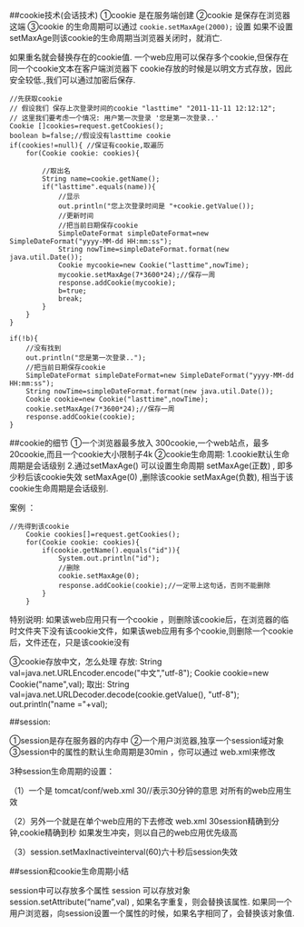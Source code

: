 ##cookie技术(会话技术)
①cookie 是在服务端创建
②cookie 是保存在浏览器这端
③cookie 的生命周期可以通过 `cookie.setMaxAge(2000);` 设置
如果不设置setMaxAge则该cookie的生命周期当浏览器关闭时，就消亡.

如果重名就会替换存在的cookie值.
一个web应用可以保存多个cookie,但保存在同一个cookie文本在客户端浏览器下
cookie存放的时候是以明文方式存放，因此安全较低.,我们可以通过加密后保存.

	//先获取cookie
	// 假设我们 保存上次登录时间的cookie "lasttime" "2011-11-11 12:12:12";
	// 这里我们要考虑一个情况: 用户第一次登录 '您是第一次登录..'
	Cookie []cookies=request.getCookies();
	boolean b=false;//假设没有lasttime cookie
	if(cookies!=null){ //保证有cookie,取遍历
		for(Cookie cookie: cookies){

			//取出名
			String name=cookie.getName();
			if("lasttime".equals(name)){
				//显示
				out.println("您上次登录时间是 "+cookie.getValue());
				//更新时间
				//把当前日期保存cookie
				SimpleDateFormat simpleDateFormat=new SimpleDateFormat("yyyy-MM-dd HH:mm:ss");
				String nowTime=simpleDateFormat.format(new java.util.Date());
				Cookie mycookie=new Cookie("lasttime",nowTime);
				mycookie.setMaxAge(7*3600*24);//保存一周
				response.addCookie(mycookie);
				b=true;
				break;
			}
		}
	}
	
	if(!b){
		//没有找到
		out.println("您是第一次登录..");
		//把当前日期保存cookie
		SimpleDateFormat simpleDateFormat=new SimpleDateFormat("yyyy-MM-dd HH:mm:ss");
		String nowTime=simpleDateFormat.format(new java.util.Date());
		Cookie cookie=new Cookie("lasttime",nowTime);
		cookie.setMaxAge(7*3600*24);//保存一周
		response.addCookie(cookie);
	}

##cookie的细节
①一个浏览器最多放入 300cookie,一个web站点，最多 20cookie,而且一个cookie大小限制子4k
②cookie生命周期:
1.cookie默认生命周期是会话级别
2.通过setMaxAge() 可以设置生命周期
setMaxAge(正数) , 即多少秒后该cookie失效
setMaxAge(0) ,删除该cookie
setMaxAge(负数), 相当于该cookie生命周期是会话级别.

案例 ：

	//先得到该cookie
		Cookie cookies[]=request.getCookies();
		for(Cookie cookie: cookies){
			if(cookie.getName().equals("id")){
				System.out.println("id");
				//删除
				cookie.setMaxAge(0);
				response.addCookie(cookie);//一定带上这句话，否则不能删除
			}
		}

特别说明: 如果该web应用只有一个cookie ，则删除该cookie后，在浏览器的临时文件夹下没有该cookie文件，如果该web应用有多个cookie,则删除一个cookie后，文件还在，只是该cookie没有


③cookie存放中文，怎么处理
存放:
String val=java.net.URLEncoder.encode("中文","utf-8");
		Cookie cookie=new Cookie("name",val);
取出:
String val=java.net.URLDecoder.decode(cookie.getValue(), "utf-8");
				out.println("name ="+val);

				
##session:

①session是存在服务器的内存中
②一个用户浏览器,独享一个session域对象
③session中的属性的默认生命周期是30min ，你可以通过 web.xml来修改
	
3种session生命周期的设置：

（1）一个是 tomcat/conf/web.xml
  <session-config>
        <session-timeout>30</session-timeout>//表示30分钟的意思
</session-config>
对所有的web应用生效

（2）另外一个就是在单个web应用的下去修改 web.xml
<session-config>
  <session-timeout>30</session-timeout>session精确到分钟,cookie精确到秒
  </session-config>
如果发生冲突，则以自己的web应用优先级高

（3）session.setMaxInactiveinterval(60)六十秒后session失效

##session和cookie生命周期小结

session中可以存放多个属性
session 可以存放对象
session.setAttribute(“name”,val) , 如果名字重复，则会替换该属性.
如果同一个用户浏览器，向session设置一个属性的时候，如果名字相同了，会替换该对象值.

